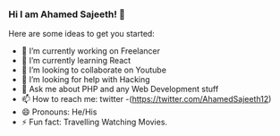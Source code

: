 ### Hi I am Ahamed Sajeeth! 👋

Here are some ideas to get you started:

- 🔭 I’m currently working on Freelancer
- 🌱 I’m currently learning React 
- 👯 I’m looking to collaborate on Youtube
- 🤔 I’m looking for help with Hacking
- 💬 Ask me about PHP and  any Web Development stuff
- 📫 How to reach me: twitter -(https://twitter.com/AhamedSajeeth12)
- 😄 Pronouns: He/His
- ⚡ Fun fact: Travelling Watching Movies.

